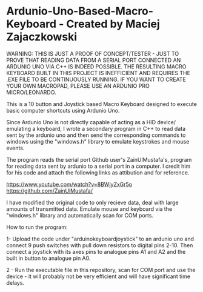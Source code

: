 # Ardunio-Uno-Based-Macro-Keyboard - Created by Maciej Zajaczkowski

WARNING: THIS IS JUST A PROOF OF CONCEPT/TESTER - JUST TO PROVE THAT READING DATA FROM A SERIAL PORT CONNECTED AN ARDUNIO UNO VIA C++ IS INDEED POSSIBLE. THE RESULTING MACRO KEYBOARD BUILT IN THIS PROJECT IS INEFFICIENT AND REQUIRES THE .EXE FILE TO BE CONTINUOUSLY RUNNING. IF YOU WANT TO CREATE YOUR OWN MACROPAD, PLEASE USE AN ARDUNIO PRO MICRO/LEONARDO.

This is a 10 button and Joystick based Macro Keyboard designed to execute basic computer shortcuts using Ardunio Uno.

Since Ardunio Uno is not directly capable of acting as a HID device/ emulating a keyboard, I wrote a secondary program in C++ to read data sent by the ardunio uno and then send the corresponding commands to windows using the "windows.h" library to emulate keystrokes and mouse events.

The program reads the serial port Github user's ZainUlMustafa's, program for reading data sent by ardunio to a serial port in a computer.
I credit him for his code and attach the following links as attibution and for reference.

https://www.youtube.com/watch?v=8BWjyZxGr5o
https://github.com/ZainUlMustafa/

I have modified the original code to only recieve data, deal with large amounts of transmitted data. Emulate mouse and keyboard via the "windows.h" library and automatically scan for COM ports.

How to run the program:

1- Upload the code under "arduinokeyboardjoystick" to an ardunio uno and connect 9 push switches with pull down resistors to 
digital pins 2-10. Then connect a joystick with its axes pins to analogue pins A1 and A2 and the built in button to analogue pin A0.

2 - Run the executable file in this repository, scan for COM port and use the device - it will probably not be very efficient and will have significant time delays.








